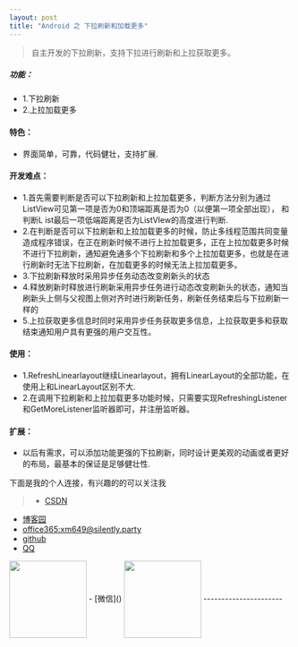 ```yaml
---
layout: post
title: "Android 之 下拉刷新和加载更多"
---
```

>自主开发的下拉刷新，支持下拉进行刷新和上拉获取更多。

##### 功能：
 - 1.下拉刷新
 - 2.上拉加载更多

####   特色：
- 界面简单，可靠，代码健壮，支持扩展.

#### 开发难点：
- 1.首先需要判断是否可以下拉刷新和上拉加载更多，判断方法分别为通过ListView可见第一项是否为0和顶端距离是否为0（以便第一项全部出现），
     和判断L ist最后一项低端距离是否为ListVIew的高度进行判断.
- 2.在判断是否可以下拉刷新和上拉加载更多的时候，防止多线程范围共同变量造成程序错误，在正在刷新时候不进行上拉加载更多，正在上拉加载更多时候不进行下拉刷新，通知避免通多个下拉刷新和多个上拉加载更多，也就是在进行刷新时无法下拉刷新，在加载更多的时候无法上拉加载更多。
- 3.下拉刷新释放时采用异步任务动态改变刷新头的状态
- 4.释放刷新时释放进行刷新采用异步任务进行动态改变刷新头的状态，通知当刷新头上侧与父视图上侧对齐时进行刷新任务，刷新任务结束后与下拉刷新一样的
- 5.上拉获取更多信息时同时采用异步任务获取更多信息，上拉获取更多和获取结束通知用户具有更强的用户交互性。

 
#### 使用：
- 1.RefreshLinearlayout继续Linearlayout，拥有LinearLayout的全部功能，在使用上和LinearLayout区别不大.
- 2.在调用下拉刷新和上拉加载更多功能时候，只需要实现RefreshingListener和GetMoreListener监听器即可，并注册监听器。

####  扩展：
- 以后有需求，可以添加功能更强的下拉刷新，同时设计更美观的动画或者更好的布局，最基本的保证是足够健壮性.

下面是我的个人连接，有兴趣的的可以关注我
> - [CSDN](http://blog.csdn.net/wgj13718925364)
 - [博客园](http://www.cnblogs.com/wangguangjie/)
 - [office365:xm649@silently.party](https://www.office.com/1/?auth=2&home=1&from=ShellLogo)
 - [github](https://github.com/wangguangjie)
 - [QQ]()
 <img src="http://ovy9gem9a.bkt.clouddn.com/HIT/QQ.png" class="qq-picture" width="138" align="center">
 - [微信]()
  <img src="http://ovy9gem9a.bkt.clouddn.com/HIT/weixin.png" class="weixin-picture" width="138" align="center">
----------------------







